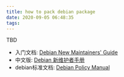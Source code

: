 ```yaml
---
title: how to pack debian package
date: 2020-09-05 06:48:35
tags:
---
```

TBD
<!--more-->
- 入门文档: [Debian New Maintainers' Guide](https://www.debian.org/doc/manuals/maint-guide/index.en.html)
- 中文版: [Debian 新维护者手册](https://www.debian.org/doc/manuals/maint-guide/index.zh-cn.html)
- debian标准文档: [Debian Policy Manual](https://www.debian.org/doc/debian-policy/index.html)
